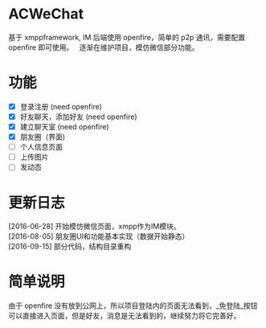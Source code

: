 # ACWeChat
基于 xmppframework, IM 后端使用 openfire，简单的 p2p 通讯，需要配置 openfire 即可使用。  
逐渐在维护项目，模仿微信部分功能。
  
  
# 功能  
- [x] 登录注册 (need openfire)  
- [x] 好友聊天，添加好友 (need openfire)  
- [x] 建立聊天室 (need openfire)
- [x] 朋友圈（界面) 
- [ ] 个人信息页面  
- [ ] 上传图片  
- [ ] 发动态  
  
# 更新日志
[2016-06-28] 开始模仿微信页面，xmpp作为IM模块。  
[2016-08-05] 朋友圈UI和功能基本实现（数据开始静态）  
[2016-09-15] 部分代码，结构目录重构

# 简单说明
由于 openfire 没有放到公网上，所以项目登陆内的页面无法看到，_免登陆_按钮可以直接进入页面，但是好友，消息是无法看到的，继续努力将它完善好。

